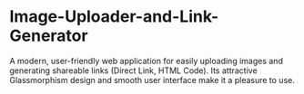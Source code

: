 # Image-Uploader-and-Link-Generator
A modern, user-friendly web application for easily uploading images and generating shareable links (Direct Link, HTML Code). Its attractive Glassmorphism design and smooth user interface make it a pleasure to use.
